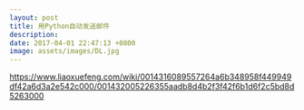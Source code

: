 ```yaml
---
layout: post
title: 用Python自动发送邮件
description:
date: 2017-04-01 22:47:13 +0800
image: assets/images/DL.jpg
---
```


https://www.liaoxuefeng.com/wiki/0014316089557264a6b348958f449949df42a6d3a2e542c000/001432005226355aadb8d4b2f3f42f6b1d6f2c5bd8d5263000
